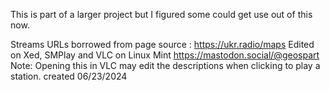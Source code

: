 This is part of a larger project but I figured some could get use out of this now.

Streams URLs borrowed from page source : https://ukr.radio/maps
Edited on Xed, SMPlay and VLC on Linux Mint
https://mastodon.social/@geospart
Note: Opening this in VLC may edit the descriptions when clicking to play a station.
created 06/23/2024
